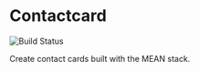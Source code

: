 # Contactcard

![Build Status](https://travis-ci.org/NelsonScott/contactcard.svg?branch=master)

Create contact cards built with the MEAN stack.
